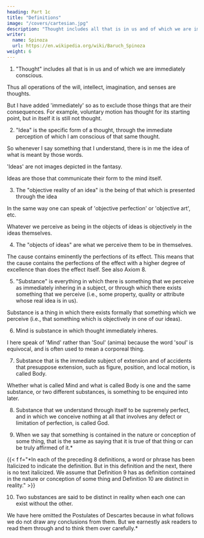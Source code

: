 ```yaml
---
heading: Part 1c
title: "Definitions"
image: "/covers/cartesian.jpg"
description: "Thought includes all that is in us and of which we are immediately conscious"
writer:
  name: Spinoza
  url: https://en.wikipedia.org/wiki/Baruch_Spinoza
weight: 6
---
```



<!-- Defini ti ons -->

1. "Thought" includes all that is in us and of which we are immediately conscious. 

Thus all operations of the will, intellect, imagination, and senses are thoughts. 

But I have added 'immediately' so as to exclude those things that are their consequences. For example, voluntary motion has thought for its starting point, but in itself it is still not thought.

2. "Idea" is the specific form of a thought, through the immediate perception of which I am conscious of that same thought.

So whenever I say something that I understand, there is in me the idea of what is meant by those words. 

'Ideas' are not images depicted in the fantasy. 

<!-- ; indeed I do not here term these 'ideas' at all, insofar as they are depicted in the corporeal fantasy (i.e., in some part of the brain) but only insofar as they -->

Ideas are those that communicate their form to the mind itself.

 <!-- when this is directed toward that part of the brain. -->

3. The "objective reality of an idea" is the being of that which is presented through the idea

<!-- , insofar as it is in the idea.21 -->

In the same way one can speak of 'objective perfection' or 'objective art', etc.

Whatever we perceive as being in the objects of ideas is objectively in the ideas themselves.

4. The "objects of ideas" are what we perceive them to be in themselves. 

<!-- , and eminently when they are not just such in themselves as we perceive them to be but are more than sufficient to account fully for our perception. -->

The cause contains eminently the perfections of its effect. This means that the cause contains the perfections of the effect with a higher degree of excellence than does the effect itself. See also Axiom 8.

5. "Substance" is everything in which there is something that we perceive as immediately inhering in a subject, or through which there exists something that we perceive (i.e., some property, quality or attribute whose real idea is in us).


<!-- 2 1 [ef. Medl, 27-28 (AT7, 40--41) J 
128 Principles of Cartesian Philosophy -->

Substance is a thing in which there exists formally that something which we perceive (i.e., that something which is objectively in one of our ideas).

6. Mind is substance in which thought immediately inheres.

I here speak of 'Mind' rather than 'Soul' (anima) because the word 'soul' is equivocal, and is often used to mean a corporeal thing.

7. Substance that is the immediate subject of extension and of accidents that presuppose extension, such as figure, position, and local motion, is called Body.

Whether what is called Mind and what is called Body is one and the same substance, or two different substances, is something to be enquired into later.

8. Substance that we understand through itself to be supremely perfect, and in which we conceive nothing at all that involves any defect or limitation of perfection, is called God.

9. When we say that something is contained in the nature or conception of some thing, that is the same as saying that it is true of that thing or can be truly affirmed of it.*

{{< f f="*In each of the preceding 8 definitions, a word or phrase has been Italicized to indicate the definition. But in this definition and the next, there is no text italicized. We assume that Definition 9 has as definition contained in the nature or conception of some thing and Definition 10 are distinct in reality." >}}


10. Two substances are said to be distinct in reality when each one can exist without the other.

We have here omitted the Postulates of Descartes because in what follows we do not draw any conclusions from them. But we earnestly ask readers to read them through and to think them over carefully.*

<!-- > *The seven postulates (AT7, 162-164) or demandes In the French version (AT9, 125-127) are not postulates in the Euclidean sense but are requests from Descartes to his readers to ponder carefully what can be doubted, the precedmg defmitions, and especially the dIStinction between clear, diShnct perception and obscure, confused perception.] -->



